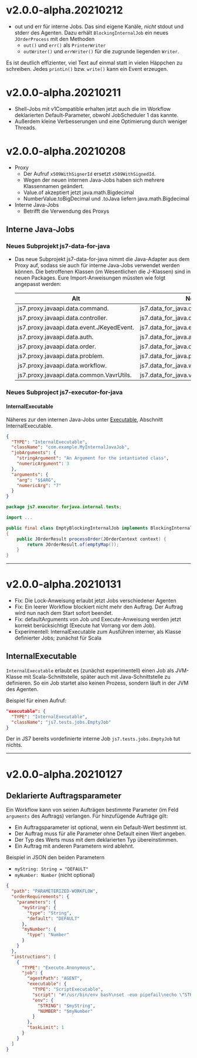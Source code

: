 # v2.0.0-alpha.20210212

* out und err für interne Jobs.
Das sind eigene Kanäle, _nicht_ stdout und stderr des Agenten.
Dazu erhält `BlockingInternalJob` ein neues `JOrderProcess` mit den Methoden
  * `out()` und `err()` als `PrinterWriter`
  * `outWriter()` und `errWriter()` für die zugrunde liegenden `Writer`.

Es ist deutlich effizienter, viel Text auf einmal statt in vielen Häppchen zu schreiben.
Jedes `printLn()` bzw. `write()` kann ein Event erzeugen.

# v2.0.0-alpha.20210211

* Shell-Jobs mit v1Compatible erhalten jetzt auch die
im Workflow deklarierten Default-Parameter,
obwohl JobScheduler 1 das kannte.
* Außerdem kleine Verbesserungen und eine Optimierung durch weniger Threads.

# v2.0.0-alpha.20210208

* Proxy
  * Der Aufruf `x509WithSignerId` ersetzt `x509WithSignedId`.
  * Wegen der neuen internen Java-Jobs haben sich mehrere Klassennamen geändert.
  * Value.of akzeptiert jetzt java.math.Bigdecimal
  * NumberValue.toBigDecimal und .toJava liefern java.math.Bigdecimal
* Interne Java-Jobs
  * Betrifft die Verwendung des Proxys


## Interne Java-Jobs

### Neues Subprojekt js7-data-for-java
* Das neue Subprojekt js7-data-for-java nimmt die Java-Adapter aus dem Proxy auf,
  sodass sie auch für interne Java-Jobs verwendet werden können.
  Die betroffenen Klassen (im Wesentlichen die J-Klassen) sind in neuen Packages.
  Eure Import-Anweisungen müssten wie folgt angepasst werden:

  Alt | Neu
  --- | ---
  js7.proxy.javaapi.data.command.             |  js7.data_for_java.command.
  js7.proxy.javaapi.data.controller.          |  js7.data_for_java.controller.
  js7.proxy.javaapi.data.event.JKeyedEvent.   |  js7.data_for_java.event.JKeyedEvent.
  js7.proxy.javaapi.data.auth.                |  js7.data_for_java.auth.
  js7.proxy.javaapi.data.order.               |  js7.data_for_java.order.
  js7.proxy.javaapi.data.problem.             |  js7.data_for_java.problem.
  js7.proxy.javaapi.data.workflow.            |  js7.data_for_java.workflow.
  js7.proxy.javaapi.data.common.VavrUtils.    |  js7.data_for_java.vavr.VavrUtils.

### Neues Subproject js7-executor-for-java

#### InternalExecutable

Näheres zur den internen Java-Jobs unter [Executable](items/workflow/Executable.md),
Abschnitt InternalExecutable.

````json
{
  "TYPE": "InternalExecutable",
  "className": "com.example.MyInternalJavaJob",
  "jobArguments": {
    "stringArgument": "An Argument for the intantiated class",
    "numericArgument": 3
  },
  "arguments": {
    "arg": "$$ARG",
    "numericArg": "7"
  }
}
````

```java
package js7.executor.forjava.internal.tests;

import ...

public final class EmptyBlockingInternalJob implements BlockingInternalJob
{
    public JOrderResult processOrder(JOrderContext context) {
        return JOrderResult.of(emptyMap());
    }
}
```

----------------------------------------------------------------------------------------------------
# v2.0.0-alpha.20210131

* Fix: Die Lock-Anweisung erlaubt jetzt Jobs verschiedener Agenten
* Fix: Ein leerer Workflow blockiert nicht mehr den Auftrag. Der Auftrag wird nun nach dem Start sofort beendet.
* Fix: defaultArguments von Job und Execute-Anweisung werden jetzt korrekt berücksichtigt (Execute hat Vorrang vor dem Job).
* Experimentell: InternalExecutable zum Ausführen interner, als Klasse definierter Jobs; zunächst für Scala

## InternalExecutable
`InternalExecutable` erlaubt es (zunächst experimentell) einen Job als JVM-Klasse mit Scala-Schnittstelle, später auch mit Java-Schnittstelle zu definieren. So ein Job startet also keinen Prozess, sondern läuft in der JVM des Agenten.

Beispiel für einen Aufruf:
```json
"executable": {
  "TYPE": "InternalExecutable",
  "className": "js7.tests.jobs.EmptyJob"
}
```
Der in JS7 bereits vordefinierte interne Job `js7.tests.jobs.EmptyJob` tut nichts.

----------------------------------------------------------------------------------------------------
# v2.0.0-alpha.20210127

## Deklarierte Auftragsparameter

Ein Workflow kann von seinen Aufträgen bestimmte Parameter (im Feld `arguments` des Auftrags) verlangen.
Für hinzufügende Aufträge gilt:
* Ein Auftragsparameter ist optional, wenn ein Default-Wert bestimmt ist.
* Der Auftrag muss für alle Parameter ohne Default einen Wert angeben.
* Der Typ des Werts muss mit dem deklarierten Typ übereinstimmen.
* Ein Auftrag mit anderen Parametern wird ablehnt.

Beispiel in JSON den beiden Parametern
* `myString: String = "DEFAULT"`
* `myNumber: Number` (nicht optional)

```json
{
  "path": "PARAMETERIZED-WORKFLOW",
  "orderRequirements": {
    "parameters": {
      "myString": {
        "type": "String",
        "default": "DEFAULT"
      },
      "myNumber": {
        "type": "Number"
      }
    }
  },
  "instructions": [
    {
      "TYPE": "Execute.Anonymous",
      "job": {
        "agentPath": "AGENT",
        "executable": {
          "TYPE": "ScriptExecutable",
          "script": "#!/usr/bin/env bash\nset -euo pipefail\necho \"STRING=$STRING\"\necho \"NUMBER=$NUMBER\"\n",
          "env": {
            "STRING": "$myString",
            "NUMBER": "$myNumber"
          }
        },
        "taskLimit": 1
      }
    }
  ]
}
```
